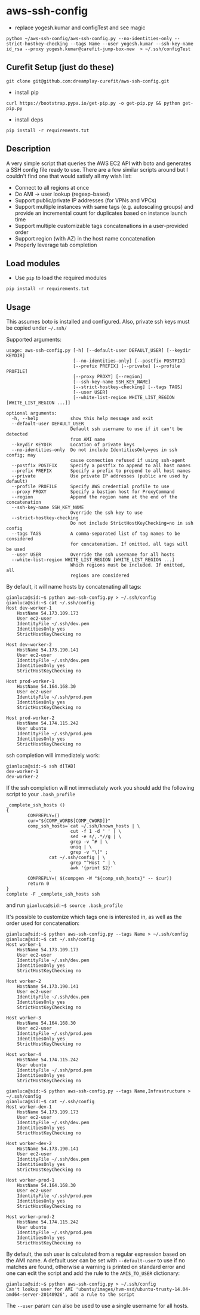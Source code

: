 aws-ssh-config
======
- replace yogesh.kumar and configTest and see magic
```
python ~/aws-ssh-config/aws-ssh-config.py --no-identities-only --strict-hostkey-checking --tags Name --user yogesh.kumar --ssh-key-name id_rsa --proxy yogesh.kumar@carefit-jump-box-new  > ~/.ssh/configTest
```


Curefit Setup (just do these)
---

```
git clone git@github.com:dreamplay-curefit/aws-ssh-config.git
```
- install pip
```
curl https://bootstrap.pypa.io/get-pip.py -o get-pip.py && python get-pip.py
```
- install deps
```
pip install -r requirements.txt
```

Description
---

A very simple script that queries the AWS EC2 API with boto and generates a SSH config file ready to use.
There are a few similar scripts around but I couldn't find one that would satisfy all my wish list:

- Connect to all regions at once
- Do AMI -> user lookup (regexp-based)
- Support public/private IP addresses (for VPNs and VPCs)
- Support multiple instances with same tags (e.g. autoscaling groups) and provide an incremental count for duplicates based on instance launch time
- Support multiple customizable tags concatenations in a user-provided order
- Support region (with AZ) in the host name concatenation
- Properly leverage tab completion

Load modules
---

- Use `pip` to load the required modules

```
pip install -r requirements.txt
```

Usage
---

This assumes boto is installed and configured. Also, private ssh keys must be copied under `~/.ssh/`

Supported arguments:

```
usage: aws-ssh-config.py [-h] [--default-user DEFAULT_USER] [--keydir KEYDIR]
                         [--no-identities-only] [--postfix POSTFIX]
                         [--prefix PREFIX] [--private] [--profile PROFILE]
                         [--proxy PROXY] [--region]
                         [--ssh-key-name SSH_KEY_NAME]
                         [--strict-hostkey-checking] [--tags TAGS]
                         [--user USER]
                         [--white-list-region WHITE_LIST_REGION [WHITE_LIST_REGION ...]]

optional arguments:
  -h, --help            show this help message and exit
  --default-user DEFAULT_USER
                        Default ssh username to use if it can't be detected
                        from AMI name
  --keydir KEYDIR       Location of private keys
  --no-identities-only  Do not include IdentitiesOnly=yes in ssh config; may
                        cause connection refused if using ssh-agent
  --postfix POSTFIX     Specify a postfix to append to all host names
  --prefix PREFIX       Specify a prefix to prepend to all host names
  --private             Use private IP addresses (public are used by default)
  --profile PROFILE     Specify AWS credential profile to use
  --proxy PROXY         Specify a bastion host for ProxyCommand
  --region              Append the region name at the end of the concatenation
  --ssh-key-name SSH_KEY_NAME
                        Override the ssh key to use
  --strict-hostkey-checking
                        Do not include StrictHostKeyChecking=no in ssh config
  --tags TAGS           A comma-separated list of tag names to be considered
                        for concatenation. If omitted, all tags will be used
  --user USER           Override the ssh username for all hosts
  --white-list-region WHITE_LIST_REGION [WHITE_LIST_REGION ...]
                        Which regions must be included. If omitted, all
                        regions are considered
```

By default, it will name hosts by concatenating all tags:

```
gianluca@sid:~$ python aws-ssh-config.py > ~/.ssh/config
gianluca@sid:~$ cat ~/.ssh/config
Host dev-worker-1
    HostName 54.173.109.173
    User ec2-user
    IdentityFile ~/.ssh/dev.pem
    IdentitiesOnly yes
    StrictHostKeyChecking no

Host dev-worker-2
    HostName 54.173.190.141
    User ec2-user
    IdentityFile ~/.ssh/dev.pem
    IdentitiesOnly yes
    StrictHostKeyChecking no

Host prod-worker-1
    HostName 54.164.168.30
    User ec2-user
    IdentityFile ~/.ssh/prod.pem
    IdentitiesOnly yes
    StrictHostKeyChecking no

Host prod-worker-2
    HostName 54.174.115.242
    User ubuntu
    IdentityFile ~/.ssh/prod.pem
    IdentitiesOnly yes
    StrictHostKeyChecking no
```

ssh completion will immediately work:

```
gianluca@sid:~$ ssh d[TAB]
dev-worker-1
dev-worker-2
```
If the ssh completion will not immediately work you should add the following script to your `.bash_profile`

```
_complete_ssh_hosts ()
{
        COMPREPLY=()
        cur="${COMP_WORDS[COMP_CWORD]}"
        comp_ssh_hosts=`cat ~/.ssh/known_hosts | \
                        cut -f 1 -d ' ' | \
                        sed -e s/,.*//g | \
                        grep -v ^# | \
                        uniq | \
                        grep -v "\[" ;
                cat ~/.ssh/config | \
                        grep "^Host " | \
                        awk '{print $2}'
                `
        COMPREPLY=( $(compgen -W "${comp_ssh_hosts}" -- $cur))
        return 0
}
complete -F _complete_ssh_hosts ssh
```
and run `gianluca@sid:~$ source .bash_profile`

It's possible to customize which tags one is interested in, as well as the order used for concatenation:

```
gianluca@sid:~$ python aws-ssh-config.py --tags Name > ~/.ssh/config
gianluca@sid:~$ cat ~/.ssh/config
Host worker-1
    HostName 54.173.109.173
    User ec2-user
    IdentityFile ~/.ssh/dev.pem
    IdentitiesOnly yes
    StrictHostKeyChecking no

Host worker-2
    HostName 54.173.190.141
    User ec2-user
    IdentityFile ~/.ssh/dev.pem
    IdentitiesOnly yes
    StrictHostKeyChecking no

Host worker-3
    HostName 54.164.168.30
    User ec2-user
    IdentityFile ~/.ssh/prod.pem
    IdentitiesOnly yes
    StrictHostKeyChecking no

Host worker-4
    HostName 54.174.115.242
    User ubuntu
    IdentityFile ~/.ssh/prod.pem
    IdentitiesOnly yes
    StrictHostKeyChecking no

gianluca@sid:~$ python aws-ssh-config.py --tags Name,Infrastructure > ~/.ssh/config
gianluca@sid:~$ cat ~/.ssh/config
Host worker-dev-1
    HostName 54.173.109.173
    User ec2-user
    IdentityFile ~/.ssh/dev.pem
    IdentitiesOnly yes
    StrictHostKeyChecking no

Host worker-dev-2
    HostName 54.173.190.141
    User ec2-user
    IdentityFile ~/.ssh/dev.pem
    IdentitiesOnly yes
    StrictHostKeyChecking no

Host worker-prod-1
    HostName 54.164.168.30
    User ec2-user
    IdentityFile ~/.ssh/prod.pem
    IdentitiesOnly yes
    StrictHostKeyChecking no

Host worker-prod-2
    HostName 54.174.115.242
    User ubuntu
    IdentityFile ~/.ssh/prod.pem
    IdentitiesOnly yes
    StrictHostKeyChecking no

```

By default, the ssh user is calculated from a regular expression based on the AMI name. A default user can be set with `--default-user` to use if no matches are found, otherwise a warning is printed on standard error and one can edit the script and add the rule to the `AMIS_TO_USER` dictionary:

```
gianluca@sid:~$ python aws-ssh-config.py > ~/.ssh/config
Can't lookup user for AMI 'ubuntu/images/hvm-ssd/ubuntu-trusty-14.04-amd64-server-20140926', add a rule to the script
```

The `--user` param can also be used to use a single username for all hosts.
